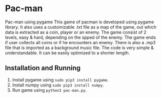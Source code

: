 # Pac-man
Pac-man using pygame
This game of pacman is developed using pygame library.
It also uses a customizable .txt file as a map of the game, out which data is extracted as a coin,
player or an enemy.
The game consist of 2 levels, easy & hard, depending on the spped of the enemy.
The game ends if user collects all coins or if he encounters an enemy.
There is also a .mp3 file that is imported as a background music file.
The code is very simple & understandable.
It can be easily optimized to a shorter length.

## Installation and Running
1. Install pygame using `sudo pip3 install pygame`.
2. Install numpy using `sudo pip3 install numpy`.
3. Run game using `python3 pac-man.py`.


